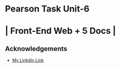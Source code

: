 # Pearson Task Unit-6 
# | Front-End Web + 5 Docs |

## Acknowledgements

 - [My LinkdIn Link](www.linkedin.com/in/adam-ahmed-linkdin)


